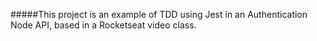 #####This project is an example of TDD using Jest in an Authentication Node API, based in a Rocketseat video class. 
